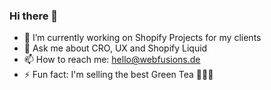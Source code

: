 ### Hi there 👋

- 🔭 I’m currently working on Shopify Projects for my clients
- 💬 Ask me about CRO, UX and Shopify Liquid
- 📫 How to reach me: hello@webfusions.de
- ⚡ Fun fact: I'm selling the best Green Tea 🍵🇯🇵

